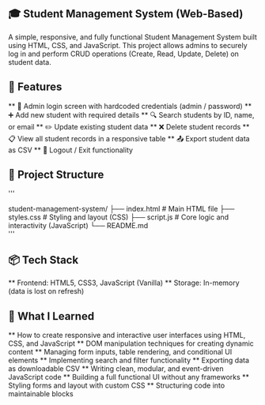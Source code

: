## 🎓 Student Management System (Web-Based)
A simple, responsive, and fully functional Student Management System built using HTML, CSS, and JavaScript. This project allows admins to securely log in and perform CRUD operations (Create, Read, Update, Delete) on student data.

## 🚀 Features
** 🔐 Admin login screen with hardcoded credentials (admin / password)
** ➕ Add new student with required details
** 🔍 Search students by ID, name, or email
** ✏️ Update existing student data
** ❌ Delete student records
** 📋 View all student records in a responsive table
** 📤 Export student data as CSV
** 🔁 Logout / Exit functionality

## 🧩 Project Structure
'''

student-management-system/
├── index.html        # Main HTML file
├── styles.css        # Styling and layout (CSS)
├── script.js         # Core logic and interactivity (JavaScript)
└── README.md     
'''
## 📦 Tech Stack

** Frontend: HTML5, CSS3, JavaScript (Vanilla)
** Storage: In-memory (data is lost on refresh)

## 🧠 What I Learned

** How to create responsive and interactive user interfaces using HTML, CSS, and JavaScript
** DOM manipulation techniques for creating dynamic content
** Managing form inputs, table rendering, and conditional UI elements
** Implementing search and filter functionality
** Exporting data as downloadable CSV
** Writing clean, modular, and event-driven JavaScript code
** Building a full functional UI without any frameworks
** Styling forms and layout with custom CSS
** Structuring code into maintainable blocks
